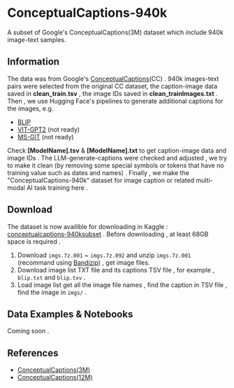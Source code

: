 # ConceptualCaptions-940k
A subset of Google's ConceptualCaptions(3M) dataset which include 940k image-text samples. 

## Information
The data was from Google's [ConceptualCaptions](https://ai.google.com/research/ConceptualCaptions/)(CC) . 940k images-text pairs were selected from the original CC dataset, the caption-image data saved in **clean_train.tsv** , the image IDs saved in **clean_trainImages.txt** . Then , we use Hugging Face's pipelines to generate additional captions for the images, e.g. 
- [BLIP](https://hf-mirror.com/Salesforce/blip-image-captioning-large)
- [VIT-GPT2](https://hf-mirror.com/nlpconnect/vit-gpt2-image-captioning) (not ready)
- [MS-GIT](https://hf-mirror.com/microsoft/git-large-textcaps) (not ready)

Check **[ModelName].tsv** & **[ModelName].txt** to get caption-image data and image IDs . The LLM-generate-captions were checked and adjusted , we try to make it clean (by removing some special symbols or tokens that have no training value such as dates and names) . Finally , we make the "ConceptualCaptions-940k" dataset for image caption or related multi-modal AI task training here .

## Download
The dataset is now availible for downloading in Kaggle : [conceptualcaptions-940ksubset](https://www.kaggle.com/datasets/aldenhovel/conceptualcaptions-940ksubset) .
Before downloading , at least 68GB space is required .
1. Download `imgs.7z.001` ~ `imgs.7z.092` and unzip `imgs.7z.001` (recommand using [Bandizip](https://bandizip.en.softonic.com/)) , get image files.
2. Download image list TXT file and its captions TSV file , for example , `blip.txt` and `blip.txv` .
3. Load image list get all the image file names , find the caption in TSV file , find the image in `imgs/` .

## Data Examples & Notebooks
Coming soon .

## References
- [ConceptualCaptions(3M)](https://ai.google.com/research/ConceptualCaptions/)
- [ConceptualCaptions(12M)](https://github.com/google-research-datasets/conceptual-12m)
